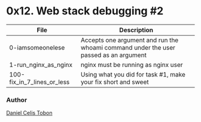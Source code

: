 # 0x12. Web stack debugging #2

| File | Description |
| ------ | ------ |
| 0-iamsomeonelese | Accepts one argument and run the whoami command under the user passed as an argument |
| 1-run_nginx_as_nginx | nginx must be running as nginx user |
| 100-fix_in_7_lines_or_less | Using what you did for task #1, make your fix short and sweet |

### Author
[Daniel Celis Tobon](https://github.com/danicelistobon)
